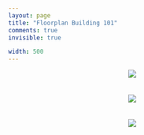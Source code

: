 ```yaml
---
layout: page
title: "Floorplan Building 101" 
comments: true
invisible: true

width: 500
---
```


<center>
<img src="{{ site.baseurl }}/images/workshop_rooms/floorplan_101_00.png" width="{{ page.width }}" class="img-responsive">
<br><br><br>
<img src="{{ site.baseurl }}/images/workshop_rooms/floorplan_101_01.png" width="{{ page.width }}" class="img-responsive">
<br><br><br>
<img src="{{ site.baseurl }}/images/workshop_rooms/floorplan_101_02.png" width="{{ page.width }}" class="img-responsive">
</center>